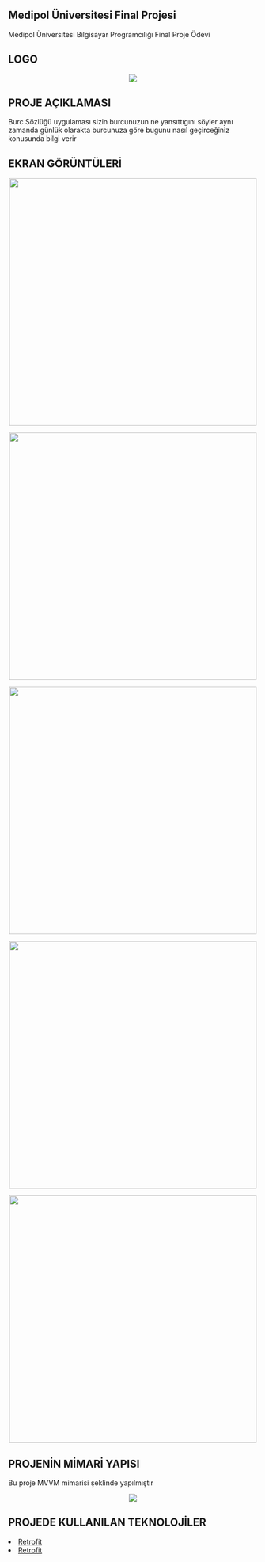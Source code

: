 ## Medipol Üniversitesi Final Projesi
Medipol Üniversitesi Bilgisayar Programcılığı Final Proje Ödevi

## LOGO
<p align="center"><img src="https://raw.githubusercontent.com/antonygulce/BurcSozlugu2/master/app/src/main/res/mipmap-xxxhdpi/ic_launcher.png "/>
</p>

## PROJE AÇIKLAMASI 
Burc Sözlüğü uygulaması sizin burcunuzun ne yansıttıgını söyler aynı zamanda günlük olarakta burcunuza göre bugunu nasıl geçirceğiniz konusunda bilgi verir

## EKRAN GÖRÜNTÜLERİ

<p align="center"><img src="https://raw.githubusercontent.com/antonygulce/BurcSozlugu2/master/screens/EkranGörüntüsü1.png "  height ="500"/></p>

<p align="center"><img src="https://raw.githubusercontent.com/antonygulce/BurcSozlugu2/master/screens/EkranGörüntüsü2.png " height ="500" /></p>

<p align="center"><img src="https://raw.githubusercontent.com/antonygulce/BurcSozlugu2/master/screens/EkranGörüntüsü3.png "  height ="500" /></p>

<p align="center"><img src="https://raw.githubusercontent.com/antonygulce/BurcSozlugu2/master/screens/EkranGörüntüsü4.png "  height ="500" /></p>

<p align="center"><img src="https://raw.githubusercontent.com/antonygulce/BurcSozlugu2/master/screens/EkranGörüntüsü5.png "  height ="500" /></p>


## PROJENİN MİMARİ YAPISI
Bu proje MVVM mimarisi şeklinde yapılmıştır

 
 
 <p align="center"><img src=" https://raw.githubusercontent.com/antonygulce/h5190008antonygulce/main/mimariyapi.png "  /></p>
 
 
 ## PROJEDE KULLANILAN TEKNOLOJİLER
 
 <li><a href=" https://medium.com/gdgtekirdag/android-ile-retrofit-kullanımı-spacexdata-71a5117666d1 ">Retrofit</a></li>
 
  <li><a href="  https://medium.com/@ecemokan/android-uygulama-geliştirenler-için-reaktif-programlama-rxjava-ve-rxandroid-856d246dd391 ">Retrofit</a></li>

